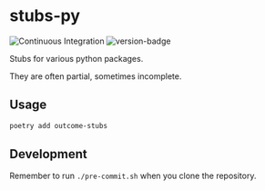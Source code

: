 # stubs-py
![Continuous Integration](https://github.com/outcome-co/stubs-py/workflows/Continuous%20Integration/badge.svg) ![version-badge](https://img.shields.io/badge/version-0.1.0-brightgreen)

Stubs for various python packages.

They are often partial, sometimes incomplete.

## Usage

```sh
poetry add outcome-stubs
```

## Development

Remember to run `./pre-commit.sh` when you clone the repository.
